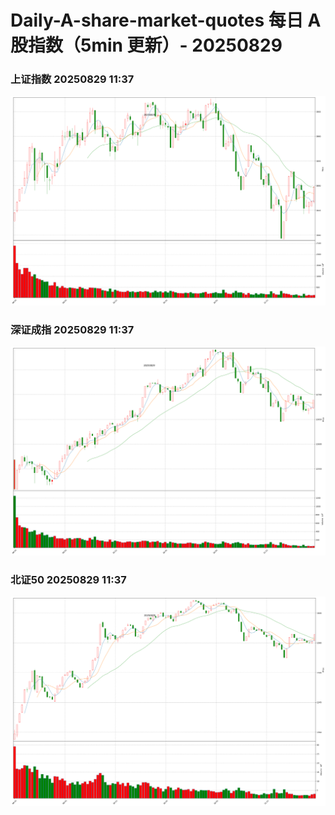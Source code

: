 
# Daily-A-share-market-quotes 每日 A 股指数（5min 更新）- 20250829

### 上证指数 20250829 11:37
![](./fig/2025/8/20250829-sh000001.png)

### 深证成指 20250829 11:37
![](./fig/2025/8/20250829-sz399001.png)

### 北证50 20250829 11:37
![](./fig/2025/8/20250829-bj899050.png)
